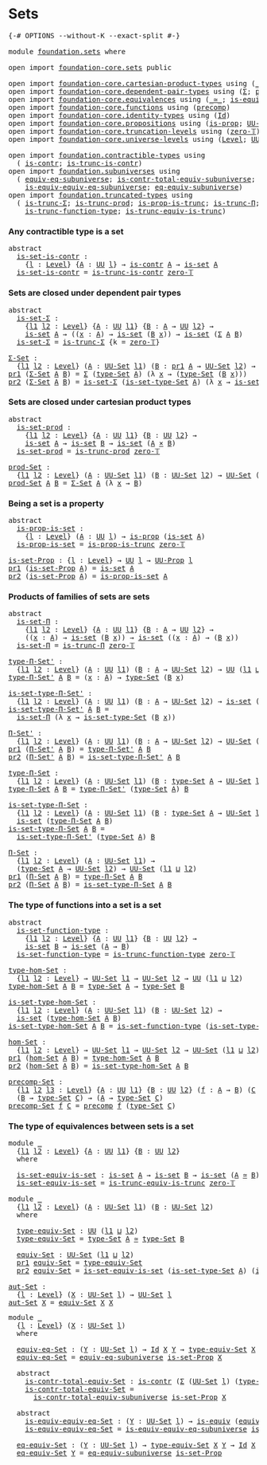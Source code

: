 # Sets

<pre class="Agda"><a id="17" class="Symbol">{-#</a> <a id="21" class="Keyword">OPTIONS</a> <a id="29" class="Pragma">--without-K</a> <a id="41" class="Pragma">--exact-split</a> <a id="55" class="Symbol">#-}</a>

<a id="60" class="Keyword">module</a> <a id="67" href="foundation.sets.html" class="Module">foundation.sets</a> <a id="83" class="Keyword">where</a>

<a id="90" class="Keyword">open</a> <a id="95" class="Keyword">import</a> <a id="102" href="foundation-core.sets.html" class="Module">foundation-core.sets</a> <a id="123" class="Keyword">public</a>

<a id="131" class="Keyword">open</a> <a id="136" class="Keyword">import</a> <a id="143" href="foundation-core.cartesian-product-types.html" class="Module">foundation-core.cartesian-product-types</a> <a id="183" class="Keyword">using</a> <a id="189" class="Symbol">(</a><a id="190" href="foundation-core.cartesian-product-types.html#577" class="Function Operator">_×_</a><a id="193" class="Symbol">)</a>
<a id="195" class="Keyword">open</a> <a id="200" class="Keyword">import</a> <a id="207" href="foundation-core.dependent-pair-types.html" class="Module">foundation-core.dependent-pair-types</a> <a id="244" class="Keyword">using</a> <a id="250" class="Symbol">(</a><a id="251" href="foundation-core.dependent-pair-types.html#502" class="Record">Σ</a><a id="252" class="Symbol">;</a> <a id="254" href="foundation-core.dependent-pair-types.html#575" class="InductiveConstructor">pair</a><a id="258" class="Symbol">;</a> <a id="260" href="foundation-core.dependent-pair-types.html#592" class="Field">pr1</a><a id="263" class="Symbol">;</a> <a id="265" href="foundation-core.dependent-pair-types.html#604" class="Field">pr2</a><a id="268" class="Symbol">)</a>
<a id="270" class="Keyword">open</a> <a id="275" class="Keyword">import</a> <a id="282" href="foundation-core.equivalences.html" class="Module">foundation-core.equivalences</a> <a id="311" class="Keyword">using</a> <a id="317" class="Symbol">(</a><a id="318" href="foundation-core.equivalences.html#1607" class="Function Operator">_≃_</a><a id="321" class="Symbol">;</a> <a id="323" href="foundation-core.equivalences.html#1542" class="Function">is-equiv</a><a id="331" class="Symbol">)</a>
<a id="333" class="Keyword">open</a> <a id="338" class="Keyword">import</a> <a id="345" href="foundation-core.functions.html" class="Module">foundation-core.functions</a> <a id="371" class="Keyword">using</a> <a id="377" class="Symbol">(</a><a id="378" href="foundation-core.functions.html#925" class="Function">precomp</a><a id="385" class="Symbol">)</a>
<a id="387" class="Keyword">open</a> <a id="392" class="Keyword">import</a> <a id="399" href="foundation-core.identity-types.html" class="Module">foundation-core.identity-types</a> <a id="430" class="Keyword">using</a> <a id="436" class="Symbol">(</a><a id="437" href="foundation-core.identity-types.html#641" class="Datatype">Id</a><a id="439" class="Symbol">)</a>
<a id="441" class="Keyword">open</a> <a id="446" class="Keyword">import</a> <a id="453" href="foundation-core.propositions.html" class="Module">foundation-core.propositions</a> <a id="482" class="Keyword">using</a> <a id="488" class="Symbol">(</a><a id="489" href="foundation-core.propositions.html#1295" class="Function">is-prop</a><a id="496" class="Symbol">;</a> <a id="498" href="foundation-core.propositions.html#1380" class="Function">UU-Prop</a><a id="505" class="Symbol">)</a>
<a id="507" class="Keyword">open</a> <a id="512" class="Keyword">import</a> <a id="519" href="foundation-core.truncation-levels.html" class="Module">foundation-core.truncation-levels</a> <a id="553" class="Keyword">using</a> <a id="559" class="Symbol">(</a><a id="560" href="foundation-core.truncation-levels.html#479" class="Function">zero-𝕋</a><a id="566" class="Symbol">)</a>
<a id="568" class="Keyword">open</a> <a id="573" class="Keyword">import</a> <a id="580" href="foundation-core.universe-levels.html" class="Module">foundation-core.universe-levels</a> <a id="612" class="Keyword">using</a> <a id="618" class="Symbol">(</a><a id="619" href="Agda.Primitive.html#597" class="Postulate">Level</a><a id="624" class="Symbol">;</a> <a id="626" href="foundation-core.universe-levels.html#222" class="Primitive">UU</a><a id="628" class="Symbol">;</a> <a id="630" href="Agda.Primitive.html#810" class="Primitive Operator">_⊔_</a><a id="633" class="Symbol">)</a>

<a id="636" class="Keyword">open</a> <a id="641" class="Keyword">import</a> <a id="648" href="foundation.contractible-types.html" class="Module">foundation.contractible-types</a> <a id="678" class="Keyword">using</a>
  <a id="686" class="Symbol">(</a> <a id="688" href="foundation-core.contractible-types.html#992" class="Function">is-contr</a><a id="696" class="Symbol">;</a> <a id="698" href="foundation.contractible-types.html#1512" class="Function">is-trunc-is-contr</a><a id="715" class="Symbol">)</a>
<a id="717" class="Keyword">open</a> <a id="722" class="Keyword">import</a> <a id="729" href="foundation.subuniverses.html" class="Module">foundation.subuniverses</a> <a id="753" class="Keyword">using</a>
  <a id="761" class="Symbol">(</a> <a id="763" href="foundation.subuniverses.html#2929" class="Function">equiv-eq-subuniverse</a><a id="783" class="Symbol">;</a> <a id="785" href="foundation.subuniverses.html#3135" class="Function">is-contr-total-equiv-subuniverse</a><a id="817" class="Symbol">;</a>
    <a id="823" href="foundation.subuniverses.html#3515" class="Function">is-equiv-equiv-eq-subuniverse</a><a id="852" class="Symbol">;</a> <a id="854" href="foundation.subuniverses.html#3872" class="Function">eq-equiv-subuniverse</a><a id="874" class="Symbol">)</a>
<a id="876" class="Keyword">open</a> <a id="881" class="Keyword">import</a> <a id="888" href="foundation.truncated-types.html" class="Module">foundation.truncated-types</a> <a id="915" class="Keyword">using</a>
  <a id="923" class="Symbol">(</a> <a id="925" href="foundation-core.truncated-types.html#5750" class="Function">is-trunc-Σ</a><a id="935" class="Symbol">;</a> <a id="937" href="foundation-core.truncated-types.html#7025" class="Function">is-trunc-prod</a><a id="950" class="Symbol">;</a> <a id="952" href="foundation-core.truncated-types.html#11474" class="Function">is-prop-is-trunc</a><a id="968" class="Symbol">;</a> <a id="970" href="foundation-core.truncated-types.html#8612" class="Function">is-trunc-Π</a><a id="980" class="Symbol">;</a>
    <a id="986" href="foundation-core.truncated-types.html#10462" class="Function">is-trunc-function-type</a><a id="1008" class="Symbol">;</a> <a id="1010" href="foundation-core.truncated-types.html#12046" class="Function">is-trunc-equiv-is-trunc</a><a id="1033" class="Symbol">)</a>
</pre>
### Any contractible type is a set

<pre class="Agda"><a id="1084" class="Keyword">abstract</a>
  <a id="is-set-is-contr"></a><a id="1095" href="foundation.sets.html#1095" class="Function">is-set-is-contr</a> <a id="1111" class="Symbol">:</a>
    <a id="1117" class="Symbol">{</a><a id="1118" href="foundation.sets.html#1118" class="Bound">l</a> <a id="1120" class="Symbol">:</a> <a id="1122" href="Agda.Primitive.html#597" class="Postulate">Level</a><a id="1127" class="Symbol">}</a> <a id="1129" class="Symbol">{</a><a id="1130" href="foundation.sets.html#1130" class="Bound">A</a> <a id="1132" class="Symbol">:</a> <a id="1134" href="foundation-core.universe-levels.html#222" class="Primitive">UU</a> <a id="1137" href="foundation.sets.html#1118" class="Bound">l</a><a id="1138" class="Symbol">}</a> <a id="1140" class="Symbol">→</a> <a id="1142" href="foundation-core.contractible-types.html#992" class="Function">is-contr</a> <a id="1151" href="foundation.sets.html#1130" class="Bound">A</a> <a id="1153" class="Symbol">→</a> <a id="1155" href="foundation-core.sets.html#1099" class="Function">is-set</a> <a id="1162" href="foundation.sets.html#1130" class="Bound">A</a>
  <a id="1166" href="foundation.sets.html#1095" class="Function">is-set-is-contr</a> <a id="1182" class="Symbol">=</a> <a id="1184" href="foundation.contractible-types.html#1512" class="Function">is-trunc-is-contr</a> <a id="1202" href="foundation-core.truncation-levels.html#479" class="Function">zero-𝕋</a>
</pre>
### Sets are closed under dependent pair types

<pre class="Agda"><a id="1270" class="Keyword">abstract</a>
  <a id="is-set-Σ"></a><a id="1281" href="foundation.sets.html#1281" class="Function">is-set-Σ</a> <a id="1290" class="Symbol">:</a>
    <a id="1296" class="Symbol">{</a><a id="1297" href="foundation.sets.html#1297" class="Bound">l1</a> <a id="1300" href="foundation.sets.html#1300" class="Bound">l2</a> <a id="1303" class="Symbol">:</a> <a id="1305" href="Agda.Primitive.html#597" class="Postulate">Level</a><a id="1310" class="Symbol">}</a> <a id="1312" class="Symbol">{</a><a id="1313" href="foundation.sets.html#1313" class="Bound">A</a> <a id="1315" class="Symbol">:</a> <a id="1317" href="foundation-core.universe-levels.html#222" class="Primitive">UU</a> <a id="1320" href="foundation.sets.html#1297" class="Bound">l1</a><a id="1322" class="Symbol">}</a> <a id="1324" class="Symbol">{</a><a id="1325" href="foundation.sets.html#1325" class="Bound">B</a> <a id="1327" class="Symbol">:</a> <a id="1329" href="foundation.sets.html#1313" class="Bound">A</a> <a id="1331" class="Symbol">→</a> <a id="1333" href="foundation-core.universe-levels.html#222" class="Primitive">UU</a> <a id="1336" href="foundation.sets.html#1300" class="Bound">l2</a><a id="1338" class="Symbol">}</a> <a id="1340" class="Symbol">→</a>
    <a id="1346" href="foundation-core.sets.html#1099" class="Function">is-set</a> <a id="1353" href="foundation.sets.html#1313" class="Bound">A</a> <a id="1355" class="Symbol">→</a> <a id="1357" class="Symbol">((</a><a id="1359" href="foundation.sets.html#1359" class="Bound">x</a> <a id="1361" class="Symbol">:</a> <a id="1363" href="foundation.sets.html#1313" class="Bound">A</a><a id="1364" class="Symbol">)</a> <a id="1366" class="Symbol">→</a> <a id="1368" href="foundation-core.sets.html#1099" class="Function">is-set</a> <a id="1375" class="Symbol">(</a><a id="1376" href="foundation.sets.html#1325" class="Bound">B</a> <a id="1378" href="foundation.sets.html#1359" class="Bound">x</a><a id="1379" class="Symbol">))</a> <a id="1382" class="Symbol">→</a> <a id="1384" href="foundation-core.sets.html#1099" class="Function">is-set</a> <a id="1391" class="Symbol">(</a><a id="1392" href="foundation-core.dependent-pair-types.html#502" class="Record">Σ</a> <a id="1394" href="foundation.sets.html#1313" class="Bound">A</a> <a id="1396" href="foundation.sets.html#1325" class="Bound">B</a><a id="1397" class="Symbol">)</a>
  <a id="1401" href="foundation.sets.html#1281" class="Function">is-set-Σ</a> <a id="1410" class="Symbol">=</a> <a id="1412" href="foundation-core.truncated-types.html#5750" class="Function">is-trunc-Σ</a> <a id="1423" class="Symbol">{</a><a id="1424" class="Argument">k</a> <a id="1426" class="Symbol">=</a> <a id="1428" href="foundation-core.truncation-levels.html#479" class="Function">zero-𝕋</a><a id="1434" class="Symbol">}</a>

<a id="Σ-Set"></a><a id="1437" href="foundation.sets.html#1437" class="Function">Σ-Set</a> <a id="1443" class="Symbol">:</a>
  <a id="1447" class="Symbol">{</a><a id="1448" href="foundation.sets.html#1448" class="Bound">l1</a> <a id="1451" href="foundation.sets.html#1451" class="Bound">l2</a> <a id="1454" class="Symbol">:</a> <a id="1456" href="Agda.Primitive.html#597" class="Postulate">Level</a><a id="1461" class="Symbol">}</a> <a id="1463" class="Symbol">(</a><a id="1464" href="foundation.sets.html#1464" class="Bound">A</a> <a id="1466" class="Symbol">:</a> <a id="1468" href="foundation-core.sets.html#1177" class="Function">UU-Set</a> <a id="1475" href="foundation.sets.html#1448" class="Bound">l1</a><a id="1477" class="Symbol">)</a> <a id="1479" class="Symbol">(</a><a id="1480" href="foundation.sets.html#1480" class="Bound">B</a> <a id="1482" class="Symbol">:</a> <a id="1484" href="foundation-core.dependent-pair-types.html#592" class="Field">pr1</a> <a id="1488" href="foundation.sets.html#1464" class="Bound">A</a> <a id="1490" class="Symbol">→</a> <a id="1492" href="foundation-core.sets.html#1177" class="Function">UU-Set</a> <a id="1499" href="foundation.sets.html#1451" class="Bound">l2</a><a id="1501" class="Symbol">)</a> <a id="1503" class="Symbol">→</a> <a id="1505" href="foundation-core.sets.html#1177" class="Function">UU-Set</a> <a id="1512" class="Symbol">(</a><a id="1513" href="foundation.sets.html#1448" class="Bound">l1</a> <a id="1516" href="Agda.Primitive.html#810" class="Primitive Operator">⊔</a> <a id="1518" href="foundation.sets.html#1451" class="Bound">l2</a><a id="1520" class="Symbol">)</a>
<a id="1522" href="foundation-core.dependent-pair-types.html#592" class="Field">pr1</a> <a id="1526" class="Symbol">(</a><a id="1527" href="foundation.sets.html#1437" class="Function">Σ-Set</a> <a id="1533" href="foundation.sets.html#1533" class="Bound">A</a> <a id="1535" href="foundation.sets.html#1535" class="Bound">B</a><a id="1536" class="Symbol">)</a> <a id="1538" class="Symbol">=</a> <a id="1540" href="foundation-core.dependent-pair-types.html#502" class="Record">Σ</a> <a id="1542" class="Symbol">(</a><a id="1543" href="foundation-core.sets.html#1291" class="Function">type-Set</a> <a id="1552" href="foundation.sets.html#1533" class="Bound">A</a><a id="1553" class="Symbol">)</a> <a id="1555" class="Symbol">(λ</a> <a id="1558" href="foundation.sets.html#1558" class="Bound">x</a> <a id="1560" class="Symbol">→</a> <a id="1562" class="Symbol">(</a><a id="1563" href="foundation-core.sets.html#1291" class="Function">type-Set</a> <a id="1572" class="Symbol">(</a><a id="1573" href="foundation.sets.html#1535" class="Bound">B</a> <a id="1575" href="foundation.sets.html#1558" class="Bound">x</a><a id="1576" class="Symbol">)))</a>
<a id="1580" href="foundation-core.dependent-pair-types.html#604" class="Field">pr2</a> <a id="1584" class="Symbol">(</a><a id="1585" href="foundation.sets.html#1437" class="Function">Σ-Set</a> <a id="1591" href="foundation.sets.html#1591" class="Bound">A</a> <a id="1593" href="foundation.sets.html#1593" class="Bound">B</a><a id="1594" class="Symbol">)</a> <a id="1596" class="Symbol">=</a> <a id="1598" href="foundation.sets.html#1281" class="Function">is-set-Σ</a> <a id="1607" class="Symbol">(</a><a id="1608" href="foundation-core.sets.html#1342" class="Function">is-set-type-Set</a> <a id="1624" href="foundation.sets.html#1591" class="Bound">A</a><a id="1625" class="Symbol">)</a> <a id="1627" class="Symbol">(λ</a> <a id="1630" href="foundation.sets.html#1630" class="Bound">x</a> <a id="1632" class="Symbol">→</a> <a id="1634" href="foundation-core.sets.html#1342" class="Function">is-set-type-Set</a> <a id="1650" class="Symbol">(</a><a id="1651" href="foundation.sets.html#1593" class="Bound">B</a> <a id="1653" href="foundation.sets.html#1630" class="Bound">x</a><a id="1654" class="Symbol">))</a>
</pre>
### Sets are closed under cartesian product types

<pre class="Agda"><a id="1721" class="Keyword">abstract</a>
  <a id="is-set-prod"></a><a id="1732" href="foundation.sets.html#1732" class="Function">is-set-prod</a> <a id="1744" class="Symbol">:</a>
    <a id="1750" class="Symbol">{</a><a id="1751" href="foundation.sets.html#1751" class="Bound">l1</a> <a id="1754" href="foundation.sets.html#1754" class="Bound">l2</a> <a id="1757" class="Symbol">:</a> <a id="1759" href="Agda.Primitive.html#597" class="Postulate">Level</a><a id="1764" class="Symbol">}</a> <a id="1766" class="Symbol">{</a><a id="1767" href="foundation.sets.html#1767" class="Bound">A</a> <a id="1769" class="Symbol">:</a> <a id="1771" href="foundation-core.universe-levels.html#222" class="Primitive">UU</a> <a id="1774" href="foundation.sets.html#1751" class="Bound">l1</a><a id="1776" class="Symbol">}</a> <a id="1778" class="Symbol">{</a><a id="1779" href="foundation.sets.html#1779" class="Bound">B</a> <a id="1781" class="Symbol">:</a> <a id="1783" href="foundation-core.universe-levels.html#222" class="Primitive">UU</a> <a id="1786" href="foundation.sets.html#1754" class="Bound">l2</a><a id="1788" class="Symbol">}</a> <a id="1790" class="Symbol">→</a>
    <a id="1796" href="foundation-core.sets.html#1099" class="Function">is-set</a> <a id="1803" href="foundation.sets.html#1767" class="Bound">A</a> <a id="1805" class="Symbol">→</a> <a id="1807" href="foundation-core.sets.html#1099" class="Function">is-set</a> <a id="1814" href="foundation.sets.html#1779" class="Bound">B</a> <a id="1816" class="Symbol">→</a> <a id="1818" href="foundation-core.sets.html#1099" class="Function">is-set</a> <a id="1825" class="Symbol">(</a><a id="1826" href="foundation.sets.html#1767" class="Bound">A</a> <a id="1828" href="foundation-core.cartesian-product-types.html#577" class="Function Operator">×</a> <a id="1830" href="foundation.sets.html#1779" class="Bound">B</a><a id="1831" class="Symbol">)</a>
  <a id="1835" href="foundation.sets.html#1732" class="Function">is-set-prod</a> <a id="1847" class="Symbol">=</a> <a id="1849" href="foundation-core.truncated-types.html#7025" class="Function">is-trunc-prod</a> <a id="1863" href="foundation-core.truncation-levels.html#479" class="Function">zero-𝕋</a>
  
<a id="prod-Set"></a><a id="1873" href="foundation.sets.html#1873" class="Function">prod-Set</a> <a id="1882" class="Symbol">:</a>
  <a id="1886" class="Symbol">{</a><a id="1887" href="foundation.sets.html#1887" class="Bound">l1</a> <a id="1890" href="foundation.sets.html#1890" class="Bound">l2</a> <a id="1893" class="Symbol">:</a> <a id="1895" href="Agda.Primitive.html#597" class="Postulate">Level</a><a id="1900" class="Symbol">}</a> <a id="1902" class="Symbol">(</a><a id="1903" href="foundation.sets.html#1903" class="Bound">A</a> <a id="1905" class="Symbol">:</a> <a id="1907" href="foundation-core.sets.html#1177" class="Function">UU-Set</a> <a id="1914" href="foundation.sets.html#1887" class="Bound">l1</a><a id="1916" class="Symbol">)</a> <a id="1918" class="Symbol">(</a><a id="1919" href="foundation.sets.html#1919" class="Bound">B</a> <a id="1921" class="Symbol">:</a> <a id="1923" href="foundation-core.sets.html#1177" class="Function">UU-Set</a> <a id="1930" href="foundation.sets.html#1890" class="Bound">l2</a><a id="1932" class="Symbol">)</a> <a id="1934" class="Symbol">→</a> <a id="1936" href="foundation-core.sets.html#1177" class="Function">UU-Set</a> <a id="1943" class="Symbol">(</a><a id="1944" href="foundation.sets.html#1887" class="Bound">l1</a> <a id="1947" href="Agda.Primitive.html#810" class="Primitive Operator">⊔</a> <a id="1949" href="foundation.sets.html#1890" class="Bound">l2</a><a id="1951" class="Symbol">)</a>
<a id="1953" href="foundation.sets.html#1873" class="Function">prod-Set</a> <a id="1962" href="foundation.sets.html#1962" class="Bound">A</a> <a id="1964" href="foundation.sets.html#1964" class="Bound">B</a> <a id="1966" class="Symbol">=</a> <a id="1968" href="foundation.sets.html#1437" class="Function">Σ-Set</a> <a id="1974" href="foundation.sets.html#1962" class="Bound">A</a> <a id="1976" class="Symbol">(λ</a> <a id="1979" href="foundation.sets.html#1979" class="Bound">x</a> <a id="1981" class="Symbol">→</a> <a id="1983" href="foundation.sets.html#1964" class="Bound">B</a><a id="1984" class="Symbol">)</a>
</pre>
### Being a set is a property

<pre class="Agda"><a id="2030" class="Keyword">abstract</a>
  <a id="is-prop-is-set"></a><a id="2041" href="foundation.sets.html#2041" class="Function">is-prop-is-set</a> <a id="2056" class="Symbol">:</a>
    <a id="2062" class="Symbol">{</a><a id="2063" href="foundation.sets.html#2063" class="Bound">l</a> <a id="2065" class="Symbol">:</a> <a id="2067" href="Agda.Primitive.html#597" class="Postulate">Level</a><a id="2072" class="Symbol">}</a> <a id="2074" class="Symbol">(</a><a id="2075" href="foundation.sets.html#2075" class="Bound">A</a> <a id="2077" class="Symbol">:</a> <a id="2079" href="foundation-core.universe-levels.html#222" class="Primitive">UU</a> <a id="2082" href="foundation.sets.html#2063" class="Bound">l</a><a id="2083" class="Symbol">)</a> <a id="2085" class="Symbol">→</a> <a id="2087" href="foundation-core.propositions.html#1295" class="Function">is-prop</a> <a id="2095" class="Symbol">(</a><a id="2096" href="foundation-core.sets.html#1099" class="Function">is-set</a> <a id="2103" href="foundation.sets.html#2075" class="Bound">A</a><a id="2104" class="Symbol">)</a>
  <a id="2108" href="foundation.sets.html#2041" class="Function">is-prop-is-set</a> <a id="2123" class="Symbol">=</a> <a id="2125" href="foundation-core.truncated-types.html#11474" class="Function">is-prop-is-trunc</a> <a id="2142" href="foundation-core.truncation-levels.html#479" class="Function">zero-𝕋</a>

<a id="is-set-Prop"></a><a id="2150" href="foundation.sets.html#2150" class="Function">is-set-Prop</a> <a id="2162" class="Symbol">:</a> <a id="2164" class="Symbol">{</a><a id="2165" href="foundation.sets.html#2165" class="Bound">l</a> <a id="2167" class="Symbol">:</a> <a id="2169" href="Agda.Primitive.html#597" class="Postulate">Level</a><a id="2174" class="Symbol">}</a> <a id="2176" class="Symbol">→</a> <a id="2178" href="foundation-core.universe-levels.html#222" class="Primitive">UU</a> <a id="2181" href="foundation.sets.html#2165" class="Bound">l</a> <a id="2183" class="Symbol">→</a> <a id="2185" href="foundation-core.propositions.html#1380" class="Function">UU-Prop</a> <a id="2193" href="foundation.sets.html#2165" class="Bound">l</a>
<a id="2195" href="foundation-core.dependent-pair-types.html#592" class="Field">pr1</a> <a id="2199" class="Symbol">(</a><a id="2200" href="foundation.sets.html#2150" class="Function">is-set-Prop</a> <a id="2212" href="foundation.sets.html#2212" class="Bound">A</a><a id="2213" class="Symbol">)</a> <a id="2215" class="Symbol">=</a> <a id="2217" href="foundation-core.sets.html#1099" class="Function">is-set</a> <a id="2224" href="foundation.sets.html#2212" class="Bound">A</a>
<a id="2226" href="foundation-core.dependent-pair-types.html#604" class="Field">pr2</a> <a id="2230" class="Symbol">(</a><a id="2231" href="foundation.sets.html#2150" class="Function">is-set-Prop</a> <a id="2243" href="foundation.sets.html#2243" class="Bound">A</a><a id="2244" class="Symbol">)</a> <a id="2246" class="Symbol">=</a> <a id="2248" href="foundation.sets.html#2041" class="Function">is-prop-is-set</a> <a id="2263" href="foundation.sets.html#2243" class="Bound">A</a>
</pre>
### Products of families of sets are sets

<pre class="Agda"><a id="2321" class="Keyword">abstract</a>
  <a id="is-set-Π"></a><a id="2332" href="foundation.sets.html#2332" class="Function">is-set-Π</a> <a id="2341" class="Symbol">:</a>
    <a id="2347" class="Symbol">{</a><a id="2348" href="foundation.sets.html#2348" class="Bound">l1</a> <a id="2351" href="foundation.sets.html#2351" class="Bound">l2</a> <a id="2354" class="Symbol">:</a> <a id="2356" href="Agda.Primitive.html#597" class="Postulate">Level</a><a id="2361" class="Symbol">}</a> <a id="2363" class="Symbol">{</a><a id="2364" href="foundation.sets.html#2364" class="Bound">A</a> <a id="2366" class="Symbol">:</a> <a id="2368" href="foundation-core.universe-levels.html#222" class="Primitive">UU</a> <a id="2371" href="foundation.sets.html#2348" class="Bound">l1</a><a id="2373" class="Symbol">}</a> <a id="2375" class="Symbol">{</a><a id="2376" href="foundation.sets.html#2376" class="Bound">B</a> <a id="2378" class="Symbol">:</a> <a id="2380" href="foundation.sets.html#2364" class="Bound">A</a> <a id="2382" class="Symbol">→</a> <a id="2384" href="foundation-core.universe-levels.html#222" class="Primitive">UU</a> <a id="2387" href="foundation.sets.html#2351" class="Bound">l2</a><a id="2389" class="Symbol">}</a> <a id="2391" class="Symbol">→</a>
    <a id="2397" class="Symbol">((</a><a id="2399" href="foundation.sets.html#2399" class="Bound">x</a> <a id="2401" class="Symbol">:</a> <a id="2403" href="foundation.sets.html#2364" class="Bound">A</a><a id="2404" class="Symbol">)</a> <a id="2406" class="Symbol">→</a> <a id="2408" href="foundation-core.sets.html#1099" class="Function">is-set</a> <a id="2415" class="Symbol">(</a><a id="2416" href="foundation.sets.html#2376" class="Bound">B</a> <a id="2418" href="foundation.sets.html#2399" class="Bound">x</a><a id="2419" class="Symbol">))</a> <a id="2422" class="Symbol">→</a> <a id="2424" href="foundation-core.sets.html#1099" class="Function">is-set</a> <a id="2431" class="Symbol">((</a><a id="2433" href="foundation.sets.html#2433" class="Bound">x</a> <a id="2435" class="Symbol">:</a> <a id="2437" href="foundation.sets.html#2364" class="Bound">A</a><a id="2438" class="Symbol">)</a> <a id="2440" class="Symbol">→</a> <a id="2442" class="Symbol">(</a><a id="2443" href="foundation.sets.html#2376" class="Bound">B</a> <a id="2445" href="foundation.sets.html#2433" class="Bound">x</a><a id="2446" class="Symbol">))</a>
  <a id="2451" href="foundation.sets.html#2332" class="Function">is-set-Π</a> <a id="2460" class="Symbol">=</a> <a id="2462" href="foundation-core.truncated-types.html#8612" class="Function">is-trunc-Π</a> <a id="2473" href="foundation-core.truncation-levels.html#479" class="Function">zero-𝕋</a>

<a id="type-Π-Set&#39;"></a><a id="2481" href="foundation.sets.html#2481" class="Function">type-Π-Set&#39;</a> <a id="2493" class="Symbol">:</a>
  <a id="2497" class="Symbol">{</a><a id="2498" href="foundation.sets.html#2498" class="Bound">l1</a> <a id="2501" href="foundation.sets.html#2501" class="Bound">l2</a> <a id="2504" class="Symbol">:</a> <a id="2506" href="Agda.Primitive.html#597" class="Postulate">Level</a><a id="2511" class="Symbol">}</a> <a id="2513" class="Symbol">(</a><a id="2514" href="foundation.sets.html#2514" class="Bound">A</a> <a id="2516" class="Symbol">:</a> <a id="2518" href="foundation-core.universe-levels.html#222" class="Primitive">UU</a> <a id="2521" href="foundation.sets.html#2498" class="Bound">l1</a><a id="2523" class="Symbol">)</a> <a id="2525" class="Symbol">(</a><a id="2526" href="foundation.sets.html#2526" class="Bound">B</a> <a id="2528" class="Symbol">:</a> <a id="2530" href="foundation.sets.html#2514" class="Bound">A</a> <a id="2532" class="Symbol">→</a> <a id="2534" href="foundation-core.sets.html#1177" class="Function">UU-Set</a> <a id="2541" href="foundation.sets.html#2501" class="Bound">l2</a><a id="2543" class="Symbol">)</a> <a id="2545" class="Symbol">→</a> <a id="2547" href="foundation-core.universe-levels.html#222" class="Primitive">UU</a> <a id="2550" class="Symbol">(</a><a id="2551" href="foundation.sets.html#2498" class="Bound">l1</a> <a id="2554" href="Agda.Primitive.html#810" class="Primitive Operator">⊔</a> <a id="2556" href="foundation.sets.html#2501" class="Bound">l2</a><a id="2558" class="Symbol">)</a>
<a id="2560" href="foundation.sets.html#2481" class="Function">type-Π-Set&#39;</a> <a id="2572" href="foundation.sets.html#2572" class="Bound">A</a> <a id="2574" href="foundation.sets.html#2574" class="Bound">B</a> <a id="2576" class="Symbol">=</a> <a id="2578" class="Symbol">(</a><a id="2579" href="foundation.sets.html#2579" class="Bound">x</a> <a id="2581" class="Symbol">:</a> <a id="2583" href="foundation.sets.html#2572" class="Bound">A</a><a id="2584" class="Symbol">)</a> <a id="2586" class="Symbol">→</a> <a id="2588" href="foundation-core.sets.html#1291" class="Function">type-Set</a> <a id="2597" class="Symbol">(</a><a id="2598" href="foundation.sets.html#2574" class="Bound">B</a> <a id="2600" href="foundation.sets.html#2579" class="Bound">x</a><a id="2601" class="Symbol">)</a>

<a id="is-set-type-Π-Set&#39;"></a><a id="2604" href="foundation.sets.html#2604" class="Function">is-set-type-Π-Set&#39;</a> <a id="2623" class="Symbol">:</a>
  <a id="2627" class="Symbol">{</a><a id="2628" href="foundation.sets.html#2628" class="Bound">l1</a> <a id="2631" href="foundation.sets.html#2631" class="Bound">l2</a> <a id="2634" class="Symbol">:</a> <a id="2636" href="Agda.Primitive.html#597" class="Postulate">Level</a><a id="2641" class="Symbol">}</a> <a id="2643" class="Symbol">(</a><a id="2644" href="foundation.sets.html#2644" class="Bound">A</a> <a id="2646" class="Symbol">:</a> <a id="2648" href="foundation-core.universe-levels.html#222" class="Primitive">UU</a> <a id="2651" href="foundation.sets.html#2628" class="Bound">l1</a><a id="2653" class="Symbol">)</a> <a id="2655" class="Symbol">(</a><a id="2656" href="foundation.sets.html#2656" class="Bound">B</a> <a id="2658" class="Symbol">:</a> <a id="2660" href="foundation.sets.html#2644" class="Bound">A</a> <a id="2662" class="Symbol">→</a> <a id="2664" href="foundation-core.sets.html#1177" class="Function">UU-Set</a> <a id="2671" href="foundation.sets.html#2631" class="Bound">l2</a><a id="2673" class="Symbol">)</a> <a id="2675" class="Symbol">→</a> <a id="2677" href="foundation-core.sets.html#1099" class="Function">is-set</a> <a id="2684" class="Symbol">(</a><a id="2685" href="foundation.sets.html#2481" class="Function">type-Π-Set&#39;</a> <a id="2697" href="foundation.sets.html#2644" class="Bound">A</a> <a id="2699" href="foundation.sets.html#2656" class="Bound">B</a><a id="2700" class="Symbol">)</a>
<a id="2702" href="foundation.sets.html#2604" class="Function">is-set-type-Π-Set&#39;</a> <a id="2721" href="foundation.sets.html#2721" class="Bound">A</a> <a id="2723" href="foundation.sets.html#2723" class="Bound">B</a> <a id="2725" class="Symbol">=</a>
  <a id="2729" href="foundation.sets.html#2332" class="Function">is-set-Π</a> <a id="2738" class="Symbol">(λ</a> <a id="2741" href="foundation.sets.html#2741" class="Bound">x</a> <a id="2743" class="Symbol">→</a> <a id="2745" href="foundation-core.sets.html#1342" class="Function">is-set-type-Set</a> <a id="2761" class="Symbol">(</a><a id="2762" href="foundation.sets.html#2723" class="Bound">B</a> <a id="2764" href="foundation.sets.html#2741" class="Bound">x</a><a id="2765" class="Symbol">))</a>

<a id="Π-Set&#39;"></a><a id="2769" href="foundation.sets.html#2769" class="Function">Π-Set&#39;</a> <a id="2776" class="Symbol">:</a>
  <a id="2780" class="Symbol">{</a><a id="2781" href="foundation.sets.html#2781" class="Bound">l1</a> <a id="2784" href="foundation.sets.html#2784" class="Bound">l2</a> <a id="2787" class="Symbol">:</a> <a id="2789" href="Agda.Primitive.html#597" class="Postulate">Level</a><a id="2794" class="Symbol">}</a> <a id="2796" class="Symbol">(</a><a id="2797" href="foundation.sets.html#2797" class="Bound">A</a> <a id="2799" class="Symbol">:</a> <a id="2801" href="foundation-core.universe-levels.html#222" class="Primitive">UU</a> <a id="2804" href="foundation.sets.html#2781" class="Bound">l1</a><a id="2806" class="Symbol">)</a> <a id="2808" class="Symbol">(</a><a id="2809" href="foundation.sets.html#2809" class="Bound">B</a> <a id="2811" class="Symbol">:</a> <a id="2813" href="foundation.sets.html#2797" class="Bound">A</a> <a id="2815" class="Symbol">→</a> <a id="2817" href="foundation-core.sets.html#1177" class="Function">UU-Set</a> <a id="2824" href="foundation.sets.html#2784" class="Bound">l2</a><a id="2826" class="Symbol">)</a> <a id="2828" class="Symbol">→</a> <a id="2830" href="foundation-core.sets.html#1177" class="Function">UU-Set</a> <a id="2837" class="Symbol">(</a><a id="2838" href="foundation.sets.html#2781" class="Bound">l1</a> <a id="2841" href="Agda.Primitive.html#810" class="Primitive Operator">⊔</a> <a id="2843" href="foundation.sets.html#2784" class="Bound">l2</a><a id="2845" class="Symbol">)</a>
<a id="2847" href="foundation-core.dependent-pair-types.html#592" class="Field">pr1</a> <a id="2851" class="Symbol">(</a><a id="2852" href="foundation.sets.html#2769" class="Function">Π-Set&#39;</a> <a id="2859" href="foundation.sets.html#2859" class="Bound">A</a> <a id="2861" href="foundation.sets.html#2861" class="Bound">B</a><a id="2862" class="Symbol">)</a> <a id="2864" class="Symbol">=</a> <a id="2866" href="foundation.sets.html#2481" class="Function">type-Π-Set&#39;</a> <a id="2878" href="foundation.sets.html#2859" class="Bound">A</a> <a id="2880" href="foundation.sets.html#2861" class="Bound">B</a>
<a id="2882" href="foundation-core.dependent-pair-types.html#604" class="Field">pr2</a> <a id="2886" class="Symbol">(</a><a id="2887" href="foundation.sets.html#2769" class="Function">Π-Set&#39;</a> <a id="2894" href="foundation.sets.html#2894" class="Bound">A</a> <a id="2896" href="foundation.sets.html#2896" class="Bound">B</a><a id="2897" class="Symbol">)</a> <a id="2899" class="Symbol">=</a> <a id="2901" href="foundation.sets.html#2604" class="Function">is-set-type-Π-Set&#39;</a> <a id="2920" href="foundation.sets.html#2894" class="Bound">A</a> <a id="2922" href="foundation.sets.html#2896" class="Bound">B</a>

<a id="type-Π-Set"></a><a id="2925" href="foundation.sets.html#2925" class="Function">type-Π-Set</a> <a id="2936" class="Symbol">:</a>
  <a id="2940" class="Symbol">{</a><a id="2941" href="foundation.sets.html#2941" class="Bound">l1</a> <a id="2944" href="foundation.sets.html#2944" class="Bound">l2</a> <a id="2947" class="Symbol">:</a> <a id="2949" href="Agda.Primitive.html#597" class="Postulate">Level</a><a id="2954" class="Symbol">}</a> <a id="2956" class="Symbol">(</a><a id="2957" href="foundation.sets.html#2957" class="Bound">A</a> <a id="2959" class="Symbol">:</a> <a id="2961" href="foundation-core.sets.html#1177" class="Function">UU-Set</a> <a id="2968" href="foundation.sets.html#2941" class="Bound">l1</a><a id="2970" class="Symbol">)</a> <a id="2972" class="Symbol">(</a><a id="2973" href="foundation.sets.html#2973" class="Bound">B</a> <a id="2975" class="Symbol">:</a> <a id="2977" href="foundation-core.sets.html#1291" class="Function">type-Set</a> <a id="2986" href="foundation.sets.html#2957" class="Bound">A</a> <a id="2988" class="Symbol">→</a> <a id="2990" href="foundation-core.sets.html#1177" class="Function">UU-Set</a> <a id="2997" href="foundation.sets.html#2944" class="Bound">l2</a><a id="2999" class="Symbol">)</a> <a id="3001" class="Symbol">→</a> <a id="3003" href="foundation-core.universe-levels.html#222" class="Primitive">UU</a> <a id="3006" class="Symbol">(</a><a id="3007" href="foundation.sets.html#2941" class="Bound">l1</a> <a id="3010" href="Agda.Primitive.html#810" class="Primitive Operator">⊔</a> <a id="3012" href="foundation.sets.html#2944" class="Bound">l2</a><a id="3014" class="Symbol">)</a>
<a id="3016" href="foundation.sets.html#2925" class="Function">type-Π-Set</a> <a id="3027" href="foundation.sets.html#3027" class="Bound">A</a> <a id="3029" href="foundation.sets.html#3029" class="Bound">B</a> <a id="3031" class="Symbol">=</a> <a id="3033" href="foundation.sets.html#2481" class="Function">type-Π-Set&#39;</a> <a id="3045" class="Symbol">(</a><a id="3046" href="foundation-core.sets.html#1291" class="Function">type-Set</a> <a id="3055" href="foundation.sets.html#3027" class="Bound">A</a><a id="3056" class="Symbol">)</a> <a id="3058" href="foundation.sets.html#3029" class="Bound">B</a>

<a id="is-set-type-Π-Set"></a><a id="3061" href="foundation.sets.html#3061" class="Function">is-set-type-Π-Set</a> <a id="3079" class="Symbol">:</a>
  <a id="3083" class="Symbol">{</a><a id="3084" href="foundation.sets.html#3084" class="Bound">l1</a> <a id="3087" href="foundation.sets.html#3087" class="Bound">l2</a> <a id="3090" class="Symbol">:</a> <a id="3092" href="Agda.Primitive.html#597" class="Postulate">Level</a><a id="3097" class="Symbol">}</a> <a id="3099" class="Symbol">(</a><a id="3100" href="foundation.sets.html#3100" class="Bound">A</a> <a id="3102" class="Symbol">:</a> <a id="3104" href="foundation-core.sets.html#1177" class="Function">UU-Set</a> <a id="3111" href="foundation.sets.html#3084" class="Bound">l1</a><a id="3113" class="Symbol">)</a> <a id="3115" class="Symbol">(</a><a id="3116" href="foundation.sets.html#3116" class="Bound">B</a> <a id="3118" class="Symbol">:</a> <a id="3120" href="foundation-core.sets.html#1291" class="Function">type-Set</a> <a id="3129" href="foundation.sets.html#3100" class="Bound">A</a> <a id="3131" class="Symbol">→</a> <a id="3133" href="foundation-core.sets.html#1177" class="Function">UU-Set</a> <a id="3140" href="foundation.sets.html#3087" class="Bound">l2</a><a id="3142" class="Symbol">)</a> <a id="3144" class="Symbol">→</a>
  <a id="3148" href="foundation-core.sets.html#1099" class="Function">is-set</a> <a id="3155" class="Symbol">(</a><a id="3156" href="foundation.sets.html#2925" class="Function">type-Π-Set</a> <a id="3167" href="foundation.sets.html#3100" class="Bound">A</a> <a id="3169" href="foundation.sets.html#3116" class="Bound">B</a><a id="3170" class="Symbol">)</a>
<a id="3172" href="foundation.sets.html#3061" class="Function">is-set-type-Π-Set</a> <a id="3190" href="foundation.sets.html#3190" class="Bound">A</a> <a id="3192" href="foundation.sets.html#3192" class="Bound">B</a> <a id="3194" class="Symbol">=</a>
  <a id="3198" href="foundation.sets.html#2604" class="Function">is-set-type-Π-Set&#39;</a> <a id="3217" class="Symbol">(</a><a id="3218" href="foundation-core.sets.html#1291" class="Function">type-Set</a> <a id="3227" href="foundation.sets.html#3190" class="Bound">A</a><a id="3228" class="Symbol">)</a> <a id="3230" href="foundation.sets.html#3192" class="Bound">B</a>

<a id="Π-Set"></a><a id="3233" href="foundation.sets.html#3233" class="Function">Π-Set</a> <a id="3239" class="Symbol">:</a>
  <a id="3243" class="Symbol">{</a><a id="3244" href="foundation.sets.html#3244" class="Bound">l1</a> <a id="3247" href="foundation.sets.html#3247" class="Bound">l2</a> <a id="3250" class="Symbol">:</a> <a id="3252" href="Agda.Primitive.html#597" class="Postulate">Level</a><a id="3257" class="Symbol">}</a> <a id="3259" class="Symbol">(</a><a id="3260" href="foundation.sets.html#3260" class="Bound">A</a> <a id="3262" class="Symbol">:</a> <a id="3264" href="foundation-core.sets.html#1177" class="Function">UU-Set</a> <a id="3271" href="foundation.sets.html#3244" class="Bound">l1</a><a id="3273" class="Symbol">)</a> <a id="3275" class="Symbol">→</a>
  <a id="3279" class="Symbol">(</a><a id="3280" href="foundation-core.sets.html#1291" class="Function">type-Set</a> <a id="3289" href="foundation.sets.html#3260" class="Bound">A</a> <a id="3291" class="Symbol">→</a> <a id="3293" href="foundation-core.sets.html#1177" class="Function">UU-Set</a> <a id="3300" href="foundation.sets.html#3247" class="Bound">l2</a><a id="3302" class="Symbol">)</a> <a id="3304" class="Symbol">→</a> <a id="3306" href="foundation-core.sets.html#1177" class="Function">UU-Set</a> <a id="3313" class="Symbol">(</a><a id="3314" href="foundation.sets.html#3244" class="Bound">l1</a> <a id="3317" href="Agda.Primitive.html#810" class="Primitive Operator">⊔</a> <a id="3319" href="foundation.sets.html#3247" class="Bound">l2</a><a id="3321" class="Symbol">)</a>
<a id="3323" href="foundation-core.dependent-pair-types.html#592" class="Field">pr1</a> <a id="3327" class="Symbol">(</a><a id="3328" href="foundation.sets.html#3233" class="Function">Π-Set</a> <a id="3334" href="foundation.sets.html#3334" class="Bound">A</a> <a id="3336" href="foundation.sets.html#3336" class="Bound">B</a><a id="3337" class="Symbol">)</a> <a id="3339" class="Symbol">=</a> <a id="3341" href="foundation.sets.html#2925" class="Function">type-Π-Set</a> <a id="3352" href="foundation.sets.html#3334" class="Bound">A</a> <a id="3354" href="foundation.sets.html#3336" class="Bound">B</a>
<a id="3356" href="foundation-core.dependent-pair-types.html#604" class="Field">pr2</a> <a id="3360" class="Symbol">(</a><a id="3361" href="foundation.sets.html#3233" class="Function">Π-Set</a> <a id="3367" href="foundation.sets.html#3367" class="Bound">A</a> <a id="3369" href="foundation.sets.html#3369" class="Bound">B</a><a id="3370" class="Symbol">)</a> <a id="3372" class="Symbol">=</a> <a id="3374" href="foundation.sets.html#3061" class="Function">is-set-type-Π-Set</a> <a id="3392" href="foundation.sets.html#3367" class="Bound">A</a> <a id="3394" href="foundation.sets.html#3369" class="Bound">B</a>
</pre>
### The type of functions into a set is a set

<pre class="Agda"><a id="3456" class="Keyword">abstract</a>
  <a id="is-set-function-type"></a><a id="3467" href="foundation.sets.html#3467" class="Function">is-set-function-type</a> <a id="3488" class="Symbol">:</a>
    <a id="3494" class="Symbol">{</a><a id="3495" href="foundation.sets.html#3495" class="Bound">l1</a> <a id="3498" href="foundation.sets.html#3498" class="Bound">l2</a> <a id="3501" class="Symbol">:</a> <a id="3503" href="Agda.Primitive.html#597" class="Postulate">Level</a><a id="3508" class="Symbol">}</a> <a id="3510" class="Symbol">{</a><a id="3511" href="foundation.sets.html#3511" class="Bound">A</a> <a id="3513" class="Symbol">:</a> <a id="3515" href="foundation-core.universe-levels.html#222" class="Primitive">UU</a> <a id="3518" href="foundation.sets.html#3495" class="Bound">l1</a><a id="3520" class="Symbol">}</a> <a id="3522" class="Symbol">{</a><a id="3523" href="foundation.sets.html#3523" class="Bound">B</a> <a id="3525" class="Symbol">:</a> <a id="3527" href="foundation-core.universe-levels.html#222" class="Primitive">UU</a> <a id="3530" href="foundation.sets.html#3498" class="Bound">l2</a><a id="3532" class="Symbol">}</a> <a id="3534" class="Symbol">→</a>
    <a id="3540" href="foundation-core.sets.html#1099" class="Function">is-set</a> <a id="3547" href="foundation.sets.html#3523" class="Bound">B</a> <a id="3549" class="Symbol">→</a> <a id="3551" href="foundation-core.sets.html#1099" class="Function">is-set</a> <a id="3558" class="Symbol">(</a><a id="3559" href="foundation.sets.html#3511" class="Bound">A</a> <a id="3561" class="Symbol">→</a> <a id="3563" href="foundation.sets.html#3523" class="Bound">B</a><a id="3564" class="Symbol">)</a>
  <a id="3568" href="foundation.sets.html#3467" class="Function">is-set-function-type</a> <a id="3589" class="Symbol">=</a> <a id="3591" href="foundation-core.truncated-types.html#10462" class="Function">is-trunc-function-type</a> <a id="3614" href="foundation-core.truncation-levels.html#479" class="Function">zero-𝕋</a>

<a id="type-hom-Set"></a><a id="3622" href="foundation.sets.html#3622" class="Function">type-hom-Set</a> <a id="3635" class="Symbol">:</a>
  <a id="3639" class="Symbol">{</a><a id="3640" href="foundation.sets.html#3640" class="Bound">l1</a> <a id="3643" href="foundation.sets.html#3643" class="Bound">l2</a> <a id="3646" class="Symbol">:</a> <a id="3648" href="Agda.Primitive.html#597" class="Postulate">Level</a><a id="3653" class="Symbol">}</a> <a id="3655" class="Symbol">→</a> <a id="3657" href="foundation-core.sets.html#1177" class="Function">UU-Set</a> <a id="3664" href="foundation.sets.html#3640" class="Bound">l1</a> <a id="3667" class="Symbol">→</a> <a id="3669" href="foundation-core.sets.html#1177" class="Function">UU-Set</a> <a id="3676" href="foundation.sets.html#3643" class="Bound">l2</a> <a id="3679" class="Symbol">→</a> <a id="3681" href="foundation-core.universe-levels.html#222" class="Primitive">UU</a> <a id="3684" class="Symbol">(</a><a id="3685" href="foundation.sets.html#3640" class="Bound">l1</a> <a id="3688" href="Agda.Primitive.html#810" class="Primitive Operator">⊔</a> <a id="3690" href="foundation.sets.html#3643" class="Bound">l2</a><a id="3692" class="Symbol">)</a>
<a id="3694" href="foundation.sets.html#3622" class="Function">type-hom-Set</a> <a id="3707" href="foundation.sets.html#3707" class="Bound">A</a> <a id="3709" href="foundation.sets.html#3709" class="Bound">B</a> <a id="3711" class="Symbol">=</a> <a id="3713" href="foundation-core.sets.html#1291" class="Function">type-Set</a> <a id="3722" href="foundation.sets.html#3707" class="Bound">A</a> <a id="3724" class="Symbol">→</a> <a id="3726" href="foundation-core.sets.html#1291" class="Function">type-Set</a> <a id="3735" href="foundation.sets.html#3709" class="Bound">B</a>

<a id="is-set-type-hom-Set"></a><a id="3738" href="foundation.sets.html#3738" class="Function">is-set-type-hom-Set</a> <a id="3758" class="Symbol">:</a>
  <a id="3762" class="Symbol">{</a><a id="3763" href="foundation.sets.html#3763" class="Bound">l1</a> <a id="3766" href="foundation.sets.html#3766" class="Bound">l2</a> <a id="3769" class="Symbol">:</a> <a id="3771" href="Agda.Primitive.html#597" class="Postulate">Level</a><a id="3776" class="Symbol">}</a> <a id="3778" class="Symbol">(</a><a id="3779" href="foundation.sets.html#3779" class="Bound">A</a> <a id="3781" class="Symbol">:</a> <a id="3783" href="foundation-core.sets.html#1177" class="Function">UU-Set</a> <a id="3790" href="foundation.sets.html#3763" class="Bound">l1</a><a id="3792" class="Symbol">)</a> <a id="3794" class="Symbol">(</a><a id="3795" href="foundation.sets.html#3795" class="Bound">B</a> <a id="3797" class="Symbol">:</a> <a id="3799" href="foundation-core.sets.html#1177" class="Function">UU-Set</a> <a id="3806" href="foundation.sets.html#3766" class="Bound">l2</a><a id="3808" class="Symbol">)</a> <a id="3810" class="Symbol">→</a>
  <a id="3814" href="foundation-core.sets.html#1099" class="Function">is-set</a> <a id="3821" class="Symbol">(</a><a id="3822" href="foundation.sets.html#3622" class="Function">type-hom-Set</a> <a id="3835" href="foundation.sets.html#3779" class="Bound">A</a> <a id="3837" href="foundation.sets.html#3795" class="Bound">B</a><a id="3838" class="Symbol">)</a>
<a id="3840" href="foundation.sets.html#3738" class="Function">is-set-type-hom-Set</a> <a id="3860" href="foundation.sets.html#3860" class="Bound">A</a> <a id="3862" href="foundation.sets.html#3862" class="Bound">B</a> <a id="3864" class="Symbol">=</a> <a id="3866" href="foundation.sets.html#3467" class="Function">is-set-function-type</a> <a id="3887" class="Symbol">(</a><a id="3888" href="foundation-core.sets.html#1342" class="Function">is-set-type-Set</a> <a id="3904" href="foundation.sets.html#3862" class="Bound">B</a><a id="3905" class="Symbol">)</a>

<a id="hom-Set"></a><a id="3908" href="foundation.sets.html#3908" class="Function">hom-Set</a> <a id="3916" class="Symbol">:</a>
  <a id="3920" class="Symbol">{</a><a id="3921" href="foundation.sets.html#3921" class="Bound">l1</a> <a id="3924" href="foundation.sets.html#3924" class="Bound">l2</a> <a id="3927" class="Symbol">:</a> <a id="3929" href="Agda.Primitive.html#597" class="Postulate">Level</a><a id="3934" class="Symbol">}</a> <a id="3936" class="Symbol">→</a> <a id="3938" href="foundation-core.sets.html#1177" class="Function">UU-Set</a> <a id="3945" href="foundation.sets.html#3921" class="Bound">l1</a> <a id="3948" class="Symbol">→</a> <a id="3950" href="foundation-core.sets.html#1177" class="Function">UU-Set</a> <a id="3957" href="foundation.sets.html#3924" class="Bound">l2</a> <a id="3960" class="Symbol">→</a> <a id="3962" href="foundation-core.sets.html#1177" class="Function">UU-Set</a> <a id="3969" class="Symbol">(</a><a id="3970" href="foundation.sets.html#3921" class="Bound">l1</a> <a id="3973" href="Agda.Primitive.html#810" class="Primitive Operator">⊔</a> <a id="3975" href="foundation.sets.html#3924" class="Bound">l2</a><a id="3977" class="Symbol">)</a>
<a id="3979" href="foundation-core.dependent-pair-types.html#592" class="Field">pr1</a> <a id="3983" class="Symbol">(</a><a id="3984" href="foundation.sets.html#3908" class="Function">hom-Set</a> <a id="3992" href="foundation.sets.html#3992" class="Bound">A</a> <a id="3994" href="foundation.sets.html#3994" class="Bound">B</a><a id="3995" class="Symbol">)</a> <a id="3997" class="Symbol">=</a> <a id="3999" href="foundation.sets.html#3622" class="Function">type-hom-Set</a> <a id="4012" href="foundation.sets.html#3992" class="Bound">A</a> <a id="4014" href="foundation.sets.html#3994" class="Bound">B</a>
<a id="4016" href="foundation-core.dependent-pair-types.html#604" class="Field">pr2</a> <a id="4020" class="Symbol">(</a><a id="4021" href="foundation.sets.html#3908" class="Function">hom-Set</a> <a id="4029" href="foundation.sets.html#4029" class="Bound">A</a> <a id="4031" href="foundation.sets.html#4031" class="Bound">B</a><a id="4032" class="Symbol">)</a> <a id="4034" class="Symbol">=</a> <a id="4036" href="foundation.sets.html#3738" class="Function">is-set-type-hom-Set</a> <a id="4056" href="foundation.sets.html#4029" class="Bound">A</a> <a id="4058" href="foundation.sets.html#4031" class="Bound">B</a>

<a id="precomp-Set"></a><a id="4061" href="foundation.sets.html#4061" class="Function">precomp-Set</a> <a id="4073" class="Symbol">:</a>
  <a id="4077" class="Symbol">{</a><a id="4078" href="foundation.sets.html#4078" class="Bound">l1</a> <a id="4081" href="foundation.sets.html#4081" class="Bound">l2</a> <a id="4084" href="foundation.sets.html#4084" class="Bound">l3</a> <a id="4087" class="Symbol">:</a> <a id="4089" href="Agda.Primitive.html#597" class="Postulate">Level</a><a id="4094" class="Symbol">}</a> <a id="4096" class="Symbol">{</a><a id="4097" href="foundation.sets.html#4097" class="Bound">A</a> <a id="4099" class="Symbol">:</a> <a id="4101" href="foundation-core.universe-levels.html#222" class="Primitive">UU</a> <a id="4104" href="foundation.sets.html#4078" class="Bound">l1</a><a id="4106" class="Symbol">}</a> <a id="4108" class="Symbol">{</a><a id="4109" href="foundation.sets.html#4109" class="Bound">B</a> <a id="4111" class="Symbol">:</a> <a id="4113" href="foundation-core.universe-levels.html#222" class="Primitive">UU</a> <a id="4116" href="foundation.sets.html#4081" class="Bound">l2</a><a id="4118" class="Symbol">}</a> <a id="4120" class="Symbol">(</a><a id="4121" href="foundation.sets.html#4121" class="Bound">f</a> <a id="4123" class="Symbol">:</a> <a id="4125" href="foundation.sets.html#4097" class="Bound">A</a> <a id="4127" class="Symbol">→</a> <a id="4129" href="foundation.sets.html#4109" class="Bound">B</a><a id="4130" class="Symbol">)</a> <a id="4132" class="Symbol">(</a><a id="4133" href="foundation.sets.html#4133" class="Bound">C</a> <a id="4135" class="Symbol">:</a> <a id="4137" href="foundation-core.sets.html#1177" class="Function">UU-Set</a> <a id="4144" href="foundation.sets.html#4084" class="Bound">l3</a><a id="4146" class="Symbol">)</a> <a id="4148" class="Symbol">→</a>
  <a id="4152" class="Symbol">(</a><a id="4153" href="foundation.sets.html#4109" class="Bound">B</a> <a id="4155" class="Symbol">→</a> <a id="4157" href="foundation-core.sets.html#1291" class="Function">type-Set</a> <a id="4166" href="foundation.sets.html#4133" class="Bound">C</a><a id="4167" class="Symbol">)</a> <a id="4169" class="Symbol">→</a> <a id="4171" class="Symbol">(</a><a id="4172" href="foundation.sets.html#4097" class="Bound">A</a> <a id="4174" class="Symbol">→</a> <a id="4176" href="foundation-core.sets.html#1291" class="Function">type-Set</a> <a id="4185" href="foundation.sets.html#4133" class="Bound">C</a><a id="4186" class="Symbol">)</a>
<a id="4188" href="foundation.sets.html#4061" class="Function">precomp-Set</a> <a id="4200" href="foundation.sets.html#4200" class="Bound">f</a> <a id="4202" href="foundation.sets.html#4202" class="Bound">C</a> <a id="4204" class="Symbol">=</a> <a id="4206" href="foundation-core.functions.html#925" class="Function">precomp</a> <a id="4214" href="foundation.sets.html#4200" class="Bound">f</a> <a id="4216" class="Symbol">(</a><a id="4217" href="foundation-core.sets.html#1291" class="Function">type-Set</a> <a id="4226" href="foundation.sets.html#4202" class="Bound">C</a><a id="4227" class="Symbol">)</a>
</pre>
### The type of equivalences between sets is a set

<pre class="Agda"><a id="4294" class="Keyword">module</a> <a id="4301" href="foundation.sets.html#4301" class="Module">_</a>
  <a id="4305" class="Symbol">{</a><a id="4306" href="foundation.sets.html#4306" class="Bound">l1</a> <a id="4309" href="foundation.sets.html#4309" class="Bound">l2</a> <a id="4312" class="Symbol">:</a> <a id="4314" href="Agda.Primitive.html#597" class="Postulate">Level</a><a id="4319" class="Symbol">}</a> <a id="4321" class="Symbol">{</a><a id="4322" href="foundation.sets.html#4322" class="Bound">A</a> <a id="4324" class="Symbol">:</a> <a id="4326" href="foundation-core.universe-levels.html#222" class="Primitive">UU</a> <a id="4329" href="foundation.sets.html#4306" class="Bound">l1</a><a id="4331" class="Symbol">}</a> <a id="4333" class="Symbol">{</a><a id="4334" href="foundation.sets.html#4334" class="Bound">B</a> <a id="4336" class="Symbol">:</a> <a id="4338" href="foundation-core.universe-levels.html#222" class="Primitive">UU</a> <a id="4341" href="foundation.sets.html#4309" class="Bound">l2</a><a id="4343" class="Symbol">}</a>
  <a id="4347" class="Keyword">where</a>

  <a id="4356" href="foundation.sets.html#4356" class="Function">is-set-equiv-is-set</a> <a id="4376" class="Symbol">:</a> <a id="4378" href="foundation-core.sets.html#1099" class="Function">is-set</a> <a id="4385" href="foundation.sets.html#4322" class="Bound">A</a> <a id="4387" class="Symbol">→</a> <a id="4389" href="foundation-core.sets.html#1099" class="Function">is-set</a> <a id="4396" href="foundation.sets.html#4334" class="Bound">B</a> <a id="4398" class="Symbol">→</a> <a id="4400" href="foundation-core.sets.html#1099" class="Function">is-set</a> <a id="4407" class="Symbol">(</a><a id="4408" href="foundation.sets.html#4322" class="Bound">A</a> <a id="4410" href="foundation-core.equivalences.html#1607" class="Function Operator">≃</a> <a id="4412" href="foundation.sets.html#4334" class="Bound">B</a><a id="4413" class="Symbol">)</a>
  <a id="4417" href="foundation.sets.html#4356" class="Function">is-set-equiv-is-set</a> <a id="4437" class="Symbol">=</a> <a id="4439" href="foundation-core.truncated-types.html#12046" class="Function">is-trunc-equiv-is-trunc</a> <a id="4463" href="foundation-core.truncation-levels.html#479" class="Function">zero-𝕋</a>

<a id="4471" class="Keyword">module</a> <a id="4478" href="foundation.sets.html#4478" class="Module">_</a>
  <a id="4482" class="Symbol">{</a><a id="4483" href="foundation.sets.html#4483" class="Bound">l1</a> <a id="4486" href="foundation.sets.html#4486" class="Bound">l2</a> <a id="4489" class="Symbol">:</a> <a id="4491" href="Agda.Primitive.html#597" class="Postulate">Level</a><a id="4496" class="Symbol">}</a> <a id="4498" class="Symbol">(</a><a id="4499" href="foundation.sets.html#4499" class="Bound">A</a> <a id="4501" class="Symbol">:</a> <a id="4503" href="foundation-core.sets.html#1177" class="Function">UU-Set</a> <a id="4510" href="foundation.sets.html#4483" class="Bound">l1</a><a id="4512" class="Symbol">)</a> <a id="4514" class="Symbol">(</a><a id="4515" href="foundation.sets.html#4515" class="Bound">B</a> <a id="4517" class="Symbol">:</a> <a id="4519" href="foundation-core.sets.html#1177" class="Function">UU-Set</a> <a id="4526" href="foundation.sets.html#4486" class="Bound">l2</a><a id="4528" class="Symbol">)</a>
  <a id="4532" class="Keyword">where</a>
  
  <a id="4543" href="foundation.sets.html#4543" class="Function">type-equiv-Set</a> <a id="4558" class="Symbol">:</a> <a id="4560" href="foundation-core.universe-levels.html#222" class="Primitive">UU</a> <a id="4563" class="Symbol">(</a><a id="4564" href="foundation.sets.html#4483" class="Bound">l1</a> <a id="4567" href="Agda.Primitive.html#810" class="Primitive Operator">⊔</a> <a id="4569" href="foundation.sets.html#4486" class="Bound">l2</a><a id="4571" class="Symbol">)</a>
  <a id="4575" href="foundation.sets.html#4543" class="Function">type-equiv-Set</a> <a id="4590" class="Symbol">=</a> <a id="4592" href="foundation-core.sets.html#1291" class="Function">type-Set</a> <a id="4601" href="foundation.sets.html#4499" class="Bound">A</a> <a id="4603" href="foundation-core.equivalences.html#1607" class="Function Operator">≃</a> <a id="4605" href="foundation-core.sets.html#1291" class="Function">type-Set</a> <a id="4614" href="foundation.sets.html#4515" class="Bound">B</a>

  <a id="4619" href="foundation.sets.html#4619" class="Function">equiv-Set</a> <a id="4629" class="Symbol">:</a> <a id="4631" href="foundation-core.sets.html#1177" class="Function">UU-Set</a> <a id="4638" class="Symbol">(</a><a id="4639" href="foundation.sets.html#4483" class="Bound">l1</a> <a id="4642" href="Agda.Primitive.html#810" class="Primitive Operator">⊔</a> <a id="4644" href="foundation.sets.html#4486" class="Bound">l2</a><a id="4646" class="Symbol">)</a>
  <a id="4650" href="foundation-core.dependent-pair-types.html#592" class="Field">pr1</a> <a id="4654" href="foundation.sets.html#4619" class="Function">equiv-Set</a> <a id="4664" class="Symbol">=</a> <a id="4666" href="foundation.sets.html#4543" class="Function">type-equiv-Set</a>
  <a id="4683" href="foundation-core.dependent-pair-types.html#604" class="Field">pr2</a> <a id="4687" href="foundation.sets.html#4619" class="Function">equiv-Set</a> <a id="4697" class="Symbol">=</a> <a id="4699" href="foundation.sets.html#4356" class="Function">is-set-equiv-is-set</a> <a id="4719" class="Symbol">(</a><a id="4720" href="foundation-core.sets.html#1342" class="Function">is-set-type-Set</a> <a id="4736" href="foundation.sets.html#4499" class="Bound">A</a><a id="4737" class="Symbol">)</a> <a id="4739" class="Symbol">(</a><a id="4740" href="foundation-core.sets.html#1342" class="Function">is-set-type-Set</a> <a id="4756" href="foundation.sets.html#4515" class="Bound">B</a><a id="4757" class="Symbol">)</a>

<a id="aut-Set"></a><a id="4760" href="foundation.sets.html#4760" class="Function">aut-Set</a> <a id="4768" class="Symbol">:</a>
  <a id="4772" class="Symbol">{</a><a id="4773" href="foundation.sets.html#4773" class="Bound">l</a> <a id="4775" class="Symbol">:</a> <a id="4777" href="Agda.Primitive.html#597" class="Postulate">Level</a><a id="4782" class="Symbol">}</a> <a id="4784" class="Symbol">(</a><a id="4785" href="foundation.sets.html#4785" class="Bound">X</a> <a id="4787" class="Symbol">:</a> <a id="4789" href="foundation-core.sets.html#1177" class="Function">UU-Set</a> <a id="4796" href="foundation.sets.html#4773" class="Bound">l</a><a id="4797" class="Symbol">)</a> <a id="4799" class="Symbol">→</a> <a id="4801" href="foundation-core.sets.html#1177" class="Function">UU-Set</a> <a id="4808" href="foundation.sets.html#4773" class="Bound">l</a>
<a id="4810" href="foundation.sets.html#4760" class="Function">aut-Set</a> <a id="4818" href="foundation.sets.html#4818" class="Bound">X</a> <a id="4820" class="Symbol">=</a> <a id="4822" href="foundation.sets.html#4619" class="Function">equiv-Set</a> <a id="4832" href="foundation.sets.html#4818" class="Bound">X</a> <a id="4834" href="foundation.sets.html#4818" class="Bound">X</a>
</pre>
<pre class="Agda"><a id="4849" class="Keyword">module</a> <a id="4856" href="foundation.sets.html#4856" class="Module">_</a>
  <a id="4860" class="Symbol">{</a><a id="4861" href="foundation.sets.html#4861" class="Bound">l</a> <a id="4863" class="Symbol">:</a> <a id="4865" href="Agda.Primitive.html#597" class="Postulate">Level</a><a id="4870" class="Symbol">}</a> <a id="4872" class="Symbol">(</a><a id="4873" href="foundation.sets.html#4873" class="Bound">X</a> <a id="4875" class="Symbol">:</a> <a id="4877" href="foundation-core.sets.html#1177" class="Function">UU-Set</a> <a id="4884" href="foundation.sets.html#4861" class="Bound">l</a><a id="4885" class="Symbol">)</a>
  <a id="4889" class="Keyword">where</a>

  <a id="4898" href="foundation.sets.html#4898" class="Function">equiv-eq-Set</a> <a id="4911" class="Symbol">:</a> <a id="4913" class="Symbol">(</a><a id="4914" href="foundation.sets.html#4914" class="Bound">Y</a> <a id="4916" class="Symbol">:</a> <a id="4918" href="foundation-core.sets.html#1177" class="Function">UU-Set</a> <a id="4925" href="foundation.sets.html#4861" class="Bound">l</a><a id="4926" class="Symbol">)</a> <a id="4928" class="Symbol">→</a> <a id="4930" href="foundation-core.identity-types.html#641" class="Datatype">Id</a> <a id="4933" href="foundation.sets.html#4873" class="Bound">X</a> <a id="4935" href="foundation.sets.html#4914" class="Bound">Y</a> <a id="4937" class="Symbol">→</a> <a id="4939" href="foundation.sets.html#4543" class="Function">type-equiv-Set</a> <a id="4954" href="foundation.sets.html#4873" class="Bound">X</a> <a id="4956" href="foundation.sets.html#4914" class="Bound">Y</a>
  <a id="4960" href="foundation.sets.html#4898" class="Function">equiv-eq-Set</a> <a id="4973" class="Symbol">=</a> <a id="4975" href="foundation.subuniverses.html#2929" class="Function">equiv-eq-subuniverse</a> <a id="4996" href="foundation.sets.html#2150" class="Function">is-set-Prop</a> <a id="5008" href="foundation.sets.html#4873" class="Bound">X</a>
  
  <a id="5015" class="Keyword">abstract</a>
    <a id="5028" href="foundation.sets.html#5028" class="Function">is-contr-total-equiv-Set</a> <a id="5053" class="Symbol">:</a> <a id="5055" href="foundation-core.contractible-types.html#992" class="Function">is-contr</a> <a id="5064" class="Symbol">(</a><a id="5065" href="foundation-core.dependent-pair-types.html#502" class="Record">Σ</a> <a id="5067" class="Symbol">(</a><a id="5068" href="foundation-core.sets.html#1177" class="Function">UU-Set</a> <a id="5075" href="foundation.sets.html#4861" class="Bound">l</a><a id="5076" class="Symbol">)</a> <a id="5078" class="Symbol">(</a><a id="5079" href="foundation.sets.html#4543" class="Function">type-equiv-Set</a> <a id="5094" href="foundation.sets.html#4873" class="Bound">X</a><a id="5095" class="Symbol">))</a>
    <a id="5102" href="foundation.sets.html#5028" class="Function">is-contr-total-equiv-Set</a> <a id="5127" class="Symbol">=</a>
      <a id="5135" href="foundation.subuniverses.html#3135" class="Function">is-contr-total-equiv-subuniverse</a> <a id="5168" href="foundation.sets.html#2150" class="Function">is-set-Prop</a> <a id="5180" href="foundation.sets.html#4873" class="Bound">X</a>

  <a id="5185" class="Keyword">abstract</a>
    <a id="5198" href="foundation.sets.html#5198" class="Function">is-equiv-equiv-eq-Set</a> <a id="5220" class="Symbol">:</a> <a id="5222" class="Symbol">(</a><a id="5223" href="foundation.sets.html#5223" class="Bound">Y</a> <a id="5225" class="Symbol">:</a> <a id="5227" href="foundation-core.sets.html#1177" class="Function">UU-Set</a> <a id="5234" href="foundation.sets.html#4861" class="Bound">l</a><a id="5235" class="Symbol">)</a> <a id="5237" class="Symbol">→</a> <a id="5239" href="foundation-core.equivalences.html#1542" class="Function">is-equiv</a> <a id="5248" class="Symbol">(</a><a id="5249" href="foundation.sets.html#4898" class="Function">equiv-eq-Set</a> <a id="5262" href="foundation.sets.html#5223" class="Bound">Y</a><a id="5263" class="Symbol">)</a>
    <a id="5269" href="foundation.sets.html#5198" class="Function">is-equiv-equiv-eq-Set</a> <a id="5291" class="Symbol">=</a> <a id="5293" href="foundation.subuniverses.html#3515" class="Function">is-equiv-equiv-eq-subuniverse</a> <a id="5323" href="foundation.sets.html#2150" class="Function">is-set-Prop</a> <a id="5335" href="foundation.sets.html#4873" class="Bound">X</a>

  <a id="5340" href="foundation.sets.html#5340" class="Function">eq-equiv-Set</a> <a id="5353" class="Symbol">:</a> <a id="5355" class="Symbol">(</a><a id="5356" href="foundation.sets.html#5356" class="Bound">Y</a> <a id="5358" class="Symbol">:</a> <a id="5360" href="foundation-core.sets.html#1177" class="Function">UU-Set</a> <a id="5367" href="foundation.sets.html#4861" class="Bound">l</a><a id="5368" class="Symbol">)</a> <a id="5370" class="Symbol">→</a> <a id="5372" href="foundation.sets.html#4543" class="Function">type-equiv-Set</a> <a id="5387" href="foundation.sets.html#4873" class="Bound">X</a> <a id="5389" href="foundation.sets.html#5356" class="Bound">Y</a> <a id="5391" class="Symbol">→</a> <a id="5393" href="foundation-core.identity-types.html#641" class="Datatype">Id</a> <a id="5396" href="foundation.sets.html#4873" class="Bound">X</a> <a id="5398" href="foundation.sets.html#5356" class="Bound">Y</a>
  <a id="5402" href="foundation.sets.html#5340" class="Function">eq-equiv-Set</a> <a id="5415" href="foundation.sets.html#5415" class="Bound">Y</a> <a id="5417" class="Symbol">=</a> <a id="5419" href="foundation.subuniverses.html#3872" class="Function">eq-equiv-subuniverse</a> <a id="5440" href="foundation.sets.html#2150" class="Function">is-set-Prop</a>
</pre>